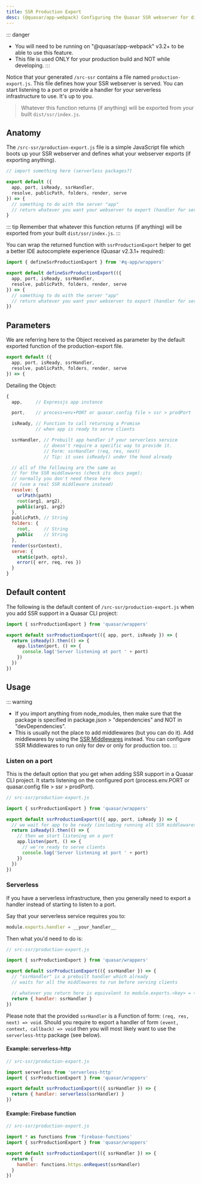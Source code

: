 ```yaml
---
title: SSR Production Export
desc: (@quasar/app-webpack) Configuring the Quasar SSR webserver for different platforms, including a serverless architecture.
---
```


::: danger
* You will need to be running on "@quasar/app-webpack" v3.2+ to be able to use this feature.
* This file is used ONLY for your production build and NOT while developing.
:::

Notice that your generated `/src-ssr` contains a file named `production-export.js`. This file defines how your SSR webserver is served. You can start listening to a port or provide a handler for your serverless infrastructure to use. It's up to you.

> Whatever this function returns (if anything) will be exported from your built `dist/ssr/index.js`.

## Anatomy

The `/src-ssr/production-export.js` file is a simple JavaScript file which boots up your SSR webserver and defines what your webserver exports (if exporting anything).

```js
// import something here (serverless packages?)

export default ({
  app, port, isReady, ssrHandler,
  resolve, publicPath, folders, render, serve
}) => {
  // something to do with the server "app"
  // return whatever you want your webserver to export (handler for serverless function?)
}
```

::: tip
Remember that whatever this function returns (if anything) will be exported from your built `dist/ssr/index.js`.
:::

You can wrap the returned function with `ssrProductionExport` helper to get a better IDE autocomplete experience (Quasar v2.3.1+ required):

```js
import { defineSsrProductionExport } from '#q-app/wrappers'

export default defineSsrProductionExport(({
  app, port, isReady, ssrHandler,
  resolve, publicPath, folders, render, serve
}) => {
  // something to do with the server "app"
  // return whatever you want your webserver to export (handler for serverless?)
})
```

## Parameters

We are referring here to the Object received as parameter by the default exported function of the production-export file.

```js
export default ({
  app, port, isReady, ssrHandler,
  resolve, publicPath, folders, render, serve
}) => {
```

Detailing the Object:

```js
{
  app,     // Expressjs app instance

  port,    // process∙env∙PORT or quasar.config file > ssr > prodPort

  isReady, // Function to call returning a Promise
           // when app is ready to serve clients

  ssrHandler, // Prebuilt app handler if your serverless service
              // doesn't require a specific way to provide it.
              // Form: ssrHandler (req, res, next)
              // Tip: it uses isReady() under the hood already

  // all of the following are the same as
  // for the SSR middlewares (check its docs page);
  // normally you don't need these here
  // (use a real SSR middleware instead)
  resolve: {
    urlPath(path)
    root(arg1, arg2),
    public(arg1, arg2)
  },
  publicPath, // String
  folders: {
    root,     // String
    public    // String
  },
  render(ssrContext),
  serve: {
    static(path, opts),
    error({ err, req, res })
  }
}
```

## Default content

The following is the default content of `/src-ssr/production-export.js` when you add SSR support in a Quasar CLI project:

```js
import { ssrProductionExport } from 'quasar/wrappers'

export default ssrProductionExport(({ app, port, isReady }) => {
  return isReady().then(() => {
    app.listen(port, () => {
      console.log('Server listening at port ' + port)
    })
  })
})
```

## Usage

::: warning
* If you import anything from node_modules, then make sure that the package is specified in package.json > "dependencies" and NOT in "devDependencies".
* This is usually not the place to add middlewares (but you can do it). Add middlewares by using the [SSR Middlewares](/quasar-cli-webpack/developing-ssr/ssr-middleware) instead. You can configure SSR Middlewares to run only for dev or only for production too.
:::

### Listen on a port

This is the default option that you get when adding SSR support in a Quasar CLI project. It starts listening on the configured port (process.env.PORT or quasar.config file > ssr > prodPort).

```js
// src-ssr/production-export.js

import { ssrProductionExport } from 'quasar/wrappers'

export default ssrProductionExport(({ app, port, isReady }) => {
  // we wait for app to be ready (including running all SSR middlewares)
  return isReady().then(() => {
    // then we start listening on a port
    app.listen(port, () => {
      // we're ready to serve clients
      console.log('Server listening at port ' + port)
    })
  })
})
```

### Serverless

If you have a serverless infrastructure, then you generally need to export a handler instead of starting to listen to a port.

Say that your serverless service requires you to:

```js
module.exports.handler = __your_handler__
```

Then what you'd need to do is:

```js
// src-ssr/production-export.js

import { ssrProductionExport } from 'quasar/wrappers'

export default ssrProductionExport(({ ssrHandler }) => {
  // "ssrHandler" is a prebuilt handler which already
  // waits for all the middlewares to run before serving clients

  // whatever you return here is equivalent to module.exports.<key> = <value>
  return { handler: ssrHandler }
})
```

Please note that the provided `ssrHandler` is a Function of form: `(req, res, next) => void`.
Should you require to export a handler of form `(event, context, callback) => void` then you will most likely want to use the `serverless-http` package (see below).

#### Example: serverless-http

```js
// src-ssr/production-export.js

import serverless from 'serverless-http'
import { ssrProductionExport } from 'quasar/wrappers'

export default ssrProductionExport(({ ssrHandler }) => {
  return { handler: serverless(ssrHandler) }
})
```

#### Example: Firebase function

```js
// src-ssr/production-export.js

import * as functions from 'firebase-functions'
import { ssrProductionExport } from 'quasar/wrappers'

export default ssrProductionExport(({ ssrHandler }) => {
  return {
    handler: functions.https.onRequest(ssrHandler)
  }
})
```
